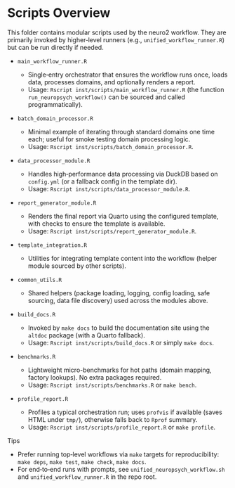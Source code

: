 # Scripts Overview

This folder contains modular scripts used by the neuro2 workflow. They are primarily invoked by higher‑level runners (e.g., `unified_workflow_runner.R`) but can be run directly if needed.

- `main_workflow_runner.R`
  - Single‑entry orchestrator that ensures the workflow runs once, loads data, processes domains, and optionally renders a report.
  - Usage: `Rscript inst/scripts/main_workflow_runner.R` (the function `run_neuropsych_workflow()` can be sourced and called programmatically).

- `batch_domain_processor.R`
  - Minimal example of iterating through standard domains one time each; useful for smoke testing domain processing logic.
  - Usage: `Rscript inst/scripts/batch_domain_processor.R`.

- `data_processor_module.R`
  - Handles high‑performance data processing via DuckDB based on `config.yml` (or a fallback config in the template dir).
  - Usage: `Rscript inst/scripts/data_processor_module.R`.

- `report_generator_module.R`
  - Renders the final report via Quarto using the configured template, with checks to ensure the template is available.
  - Usage: `Rscript inst/scripts/report_generator_module.R`.

- `template_integration.R`
  - Utilities for integrating template content into the workflow (helper module sourced by other scripts).

- `common_utils.R`
  - Shared helpers (package loading, logging, config loading, safe sourcing, data file discovery) used across the modules above.

- `build_docs.R`
  - Invoked by `make docs` to build the documentation site using the `altdoc` package (with a Quarto fallback).
  - Usage: `Rscript inst/scripts/build_docs.R` or simply `make docs`.

- `benchmarks.R`
  - Lightweight micro-benchmarks for hot paths (domain mapping, factory lookups). No extra packages required.
  - Usage: `Rscript inst/scripts/benchmarks.R` or `make bench`.

- `profile_report.R`
  - Profiles a typical orchestration run; uses `profvis` if available (saves HTML under `tmp/`), otherwise falls back to `Rprof` summary.
  - Usage: `Rscript inst/scripts/profile_report.R` or `make profile`.

Tips
- Prefer running top‑level workflows via `make` targets for reproducibility: `make deps`, `make test`, `make check`, `make docs`.
- For end‑to‑end runs with prompts, see `unified_neuropsych_workflow.sh` and `unified_workflow_runner.R` in the repo root.
